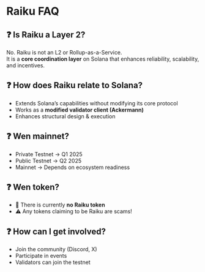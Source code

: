 # Raiku FAQ

## ❓ Is Raiku a Layer 2?
No. Raiku is not an L2 or Rollup-as-a-Service.  
It is a **core coordination layer** on Solana that enhances reliability, scalability, and incentives.

## ❓ How does Raiku relate to Solana?
- Extends Solana’s capabilities without modifying its core protocol  
- Works as a **modified validator client (Ackermann)**  
- Enhances structural design & execution  

## ❓ Wen mainnet?
- Private Testnet → Q1 2025  
- Public Testnet → Q2 2025  
- Mainnet → Depends on ecosystem readiness  

## ❓ Wen token?
- 🚫 There is currently **no Raiku token**  
- ⚠️ Any tokens claiming to be Raiku are scams!  

## ❓ How can I get involved?
- Join the community (Discord, X)  
- Participate in events  
- Validators can join the testnet
